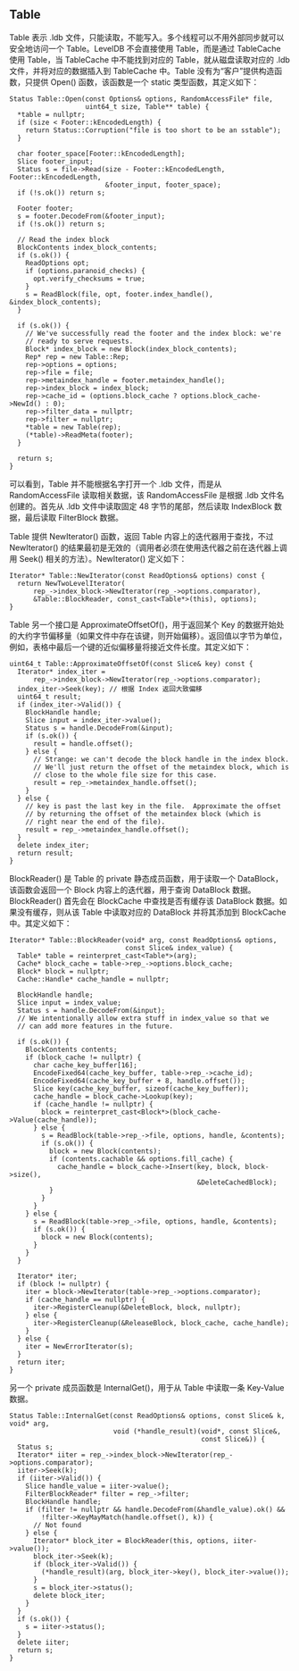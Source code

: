 ## Table
Table 表示 .ldb 文件，只能读取，不能写入。多个线程可以不用外部同步就可以安全地访问一个 Table。LevelDB 不会直接使用 Table，而是通过 TableCache 使用 Table，当 TableCache 中不能找到对应的 Table，就从磁盘读取对应的 .ldb 文件，并将对应的数据插入到 TableCache 中。Table 没有为“客户”提供构造函数，只提供 Open() 函数，该函数是一个 static 类型函数，其定义如下：
```
Status Table::Open(const Options& options, RandomAccessFile* file,
                   uint64_t size, Table** table) {
  *table = nullptr;
  if (size < Footer::kEncodedLength) {
    return Status::Corruption("file is too short to be an sstable");
  }

  char footer_space[Footer::kEncodedLength];
  Slice footer_input;
  Status s = file->Read(size - Footer::kEncodedLength, Footer::kEncodedLength,
                        &footer_input, footer_space);
  if (!s.ok()) return s;

  Footer footer;
  s = footer.DecodeFrom(&footer_input);
  if (!s.ok()) return s;

  // Read the index block
  BlockContents index_block_contents;
  if (s.ok()) {
    ReadOptions opt;
    if (options.paranoid_checks) {
      opt.verify_checksums = true;
    }
    s = ReadBlock(file, opt, footer.index_handle(), &index_block_contents);
  }

  if (s.ok()) {
    // We've successfully read the footer and the index block: we're
    // ready to serve requests.
    Block* index_block = new Block(index_block_contents);
    Rep* rep = new Table::Rep;
    rep->options = options;
    rep->file = file;
    rep->metaindex_handle = footer.metaindex_handle();
    rep->index_block = index_block;
    rep->cache_id = (options.block_cache ? options.block_cache->NewId() : 0);
    rep->filter_data = nullptr;
    rep->filter = nullptr;
    *table = new Table(rep);
    (*table)->ReadMeta(footer);
  }

  return s;
}
```
可以看到，Table 并不能根据名字打开一个 .ldb 文件，而是从 RandomAccessFile 读取相关数据，该 RandomAccessFile 是根据 .ldb 文件名创建的。首先从 .ldb 文件中读取固定 48 字节的尾部，然后读取 IndexBlock 数据，最后读取 FilterBlock 数据。

Table 提供 NewIterator() 函数，返回 Table 内容上的迭代器用于查找，不过 NewIterator() 的结果最初是无效的（调用者必须在使用迭代器之前在迭代器上调用 Seek() 相关的方法）。NewIterator() 定义如下：
```
Iterator* Table::NewIterator(const ReadOptions& options) const {
  return NewTwoLevelIterator(
      rep_->index_block->NewIterator(rep_->options.comparator),
      &Table::BlockReader, const_cast<Table*>(this), options);
}
```
Table 另一个接口是 ApproximateOffsetOf()，用于返回某个 Key 的数据开始处的大约字节偏移量（如果文件中存在该键，则开始偏移）。返回值以字节为单位，例如，表格中最后一个键的近似偏移量将接近文件长度。其定义如下：
```
uint64_t Table::ApproximateOffsetOf(const Slice& key) const {
  Iterator* index_iter =
      rep_->index_block->NewIterator(rep_->options.comparator);
  index_iter->Seek(key); // 根据 Index 返回大致偏移
  uint64_t result;
  if (index_iter->Valid()) {
    BlockHandle handle;
    Slice input = index_iter->value();
    Status s = handle.DecodeFrom(&input);
    if (s.ok()) {
      result = handle.offset();
    } else {
      // Strange: we can't decode the block handle in the index block.
      // We'll just return the offset of the metaindex block, which is
      // close to the whole file size for this case.
      result = rep_->metaindex_handle.offset();
    }
  } else {
    // key is past the last key in the file.  Approximate the offset
    // by returning the offset of the metaindex block (which is
    // right near the end of the file).
    result = rep_->metaindex_handle.offset();
  }
  delete index_iter;
  return result;
}
```
BlockReader() 是 Table 的 private 静态成员函数，用于读取一个 DataBlock，该函数会返回一个 Block 内容上的迭代器，用于查询 DataBlock 数据。BlockReader() 首先会在 BlockCache 中查找是否有缓存该 DataBlock 数据。如果没有缓存，则从该 Table 中读取对应的 DataBlock 并将其添加到 BlockCache 中。其定义如下：
```
Iterator* Table::BlockReader(void* arg, const ReadOptions& options,
                             const Slice& index_value) {
  Table* table = reinterpret_cast<Table*>(arg);
  Cache* block_cache = table->rep_->options.block_cache;
  Block* block = nullptr;
  Cache::Handle* cache_handle = nullptr;

  BlockHandle handle;
  Slice input = index_value;
  Status s = handle.DecodeFrom(&input);
  // We intentionally allow extra stuff in index_value so that we
  // can add more features in the future.

  if (s.ok()) {
    BlockContents contents;
    if (block_cache != nullptr) {
      char cache_key_buffer[16];
      EncodeFixed64(cache_key_buffer, table->rep_->cache_id);
      EncodeFixed64(cache_key_buffer + 8, handle.offset());
      Slice key(cache_key_buffer, sizeof(cache_key_buffer));
      cache_handle = block_cache->Lookup(key);
      if (cache_handle != nullptr) {
        block = reinterpret_cast<Block*>(block_cache->Value(cache_handle));
      } else {
        s = ReadBlock(table->rep_->file, options, handle, &contents);
        if (s.ok()) {
          block = new Block(contents);
          if (contents.cachable && options.fill_cache) {
            cache_handle = block_cache->Insert(key, block, block->size(),
                                               &DeleteCachedBlock);
          }
        }
      }
    } else {
      s = ReadBlock(table->rep_->file, options, handle, &contents);
      if (s.ok()) {
        block = new Block(contents);
      }
    }
  }

  Iterator* iter;
  if (block != nullptr) {
    iter = block->NewIterator(table->rep_->options.comparator);
    if (cache_handle == nullptr) {
      iter->RegisterCleanup(&DeleteBlock, block, nullptr);
    } else {
      iter->RegisterCleanup(&ReleaseBlock, block_cache, cache_handle);
    }
  } else {
    iter = NewErrorIterator(s);
  }
  return iter;
}
```
另一个 private 成员函数是 InternalGet()，用于从 Table 中读取一条 Key-Value 数据。
```
Status Table::InternalGet(const ReadOptions& options, const Slice& k, void* arg,
                          void (*handle_result)(void*, const Slice&,
                                                const Slice&)) {
  Status s;
  Iterator* iiter = rep_->index_block->NewIterator(rep_->options.comparator);
  iiter->Seek(k);
  if (iiter->Valid()) {
    Slice handle_value = iiter->value();
    FilterBlockReader* filter = rep_->filter;
    BlockHandle handle;
    if (filter != nullptr && handle.DecodeFrom(&handle_value).ok() &&
        !filter->KeyMayMatch(handle.offset(), k)) {
      // Not found
    } else {
      Iterator* block_iter = BlockReader(this, options, iiter->value());
      block_iter->Seek(k);
      if (block_iter->Valid()) {
        (*handle_result)(arg, block_iter->key(), block_iter->value());
      }
      s = block_iter->status();
      delete block_iter;
    }
  }
  if (s.ok()) {
    s = iiter->status();
  }
  delete iiter;
  return s;
}
```